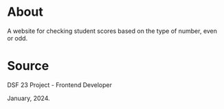 # About
A website for checking student scores based on the type of number, even or odd.

# Source
DSF 23 Project - Frontend Developer 

January, 2024.
